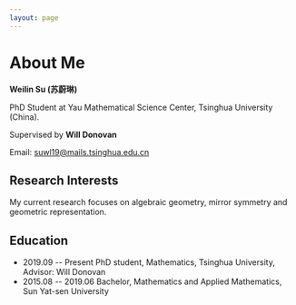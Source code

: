 ```yaml
---
layout: page
---
```


# About Me

**Weilin Su (苏蔚琳)**



PhD Student at Yau Mathematical Science Center, Tsinghua University (China).


Supervised by **Will Donovan**


Email: suwl19@mails.tsinghua.edu.cn



## Research Interests

My current research focuses on algebraic geometry, mirror symmetry and geometric representation.


## Education

- 2019.09 -- Present  PhD student, Mathematics, Tsinghua University, Advisor: Will Donovan
- 2015.08 -- 2019.06  Bachelor, Mathematics and Applied Mathematics, Sun Yat-sen University
